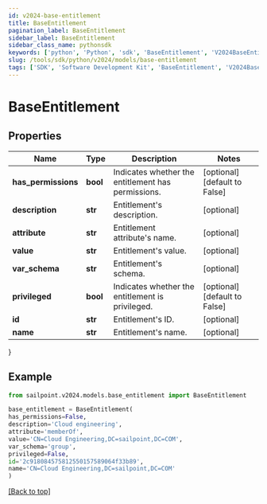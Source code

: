 ```yaml
---
id: v2024-base-entitlement
title: BaseEntitlement
pagination_label: BaseEntitlement
sidebar_label: BaseEntitlement
sidebar_class_name: pythonsdk
keywords: ['python', 'Python', 'sdk', 'BaseEntitlement', 'V2024BaseEntitlement'] 
slug: /tools/sdk/python/v2024/models/base-entitlement
tags: ['SDK', 'Software Development Kit', 'BaseEntitlement', 'V2024BaseEntitlement']
---
```


# BaseEntitlement


## Properties

Name | Type | Description | Notes
------------ | ------------- | ------------- | -------------
**has_permissions** | **bool** | Indicates whether the entitlement has permissions. | [optional] [default to False]
**description** | **str** | Entitlement's description. | [optional] 
**attribute** | **str** | Entitlement attribute's name. | [optional] 
**value** | **str** | Entitlement's value. | [optional] 
**var_schema** | **str** | Entitlement's schema. | [optional] 
**privileged** | **bool** | Indicates whether the entitlement is privileged. | [optional] [default to False]
**id** | **str** | Entitlement's ID. | [optional] 
**name** | **str** | Entitlement's name. | [optional] 
}

## Example

```python
from sailpoint.v2024.models.base_entitlement import BaseEntitlement

base_entitlement = BaseEntitlement(
has_permissions=False,
description='Cloud engineering',
attribute='memberOf',
value='CN=Cloud Engineering,DC=sailpoint,DC=COM',
var_schema='group',
privileged=False,
id='2c918084575812550157589064f33b89',
name='CN=Cloud Engineering,DC=sailpoint,DC=COM'
)

```
[[Back to top]](#) 

